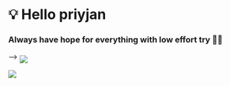 <h1> 💡 Hello priyjan  </h1>

<h3 "center">Always have hope for everything with low effort try 👀🥀</h3>

<p align="center">
   
   
   
   
   
 -->    <img align="middle" src="https://te.legra.ph/file/366d4df0d67c138dcd729.png" />
   
   
</p>
<img src="https://user-images.githubusercontent.com/73097560/115834477-dbab4500-a447-11eb-908a-139a6edaec5c.gif">
